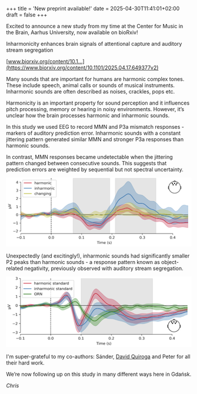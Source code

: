 +++
title = 'New preprint available!'
date = 2025-04-30T11:41:01+02:00
draft = false
+++

Excited to announce a new study from my time at the Center for Music in the Brain, Aarhus University, now available on bioRxiv!

Inharmonicity enhances brain signals of  attentional capture and auditory stream  segregation

[www.biorxiv.org/content/10.1...](https://www.biorxiv.org/content/10.1101/2025.04.17.649377v2)

Many sounds that are important for humans are harmonic complex tones. These include speech, animal calls or sounds of musical instruments. Inharmonic sounds are often described as noises, crackles, pops etc.

Harmonicity is an important property for sound perception and it influences pitch processing, memory or hearing in noisy environments. However, it’s unclear how the brain processes harmonic and inharmonic sounds.

In this study we used EEG to record MMN and P3a mismatch responses - markers of auditory prediction error. Inharmonic sounds with a constant jittering pattern generated similar MMN and stronger P3a responses than harmonic sounds.

In contrast, MMN responses became undetectable when the jittering pattern changed between consecutive sounds. This suggests that prediction errors are weighted by sequential but not spectral uncertainty.

![Aarhus 1](aarhus1.png)

Unexpectedly (and excitingly!), inharmonic sounds had significantly smaller P2 peaks than harmonic sounds - a response pattern known as object-related negativity, previously observed with auditory stream segregation.

![Aarhus 2](aarhus2.png)

I'm super-grateful to my co-authors: Sánder, 
[David Quiroga](https://bsky.app/profile/did:plc:d7b5wer3delweih42v6gedag) and Peter for all their hard work.

We’re now following up on this study in many different ways here in Gdańsk. 

_Chris_